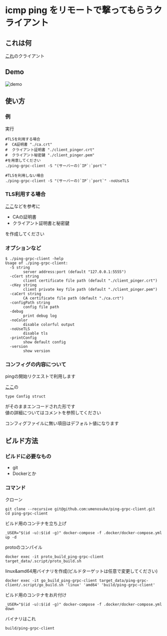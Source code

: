 # icmp ping をリモートで撃ってもらうクライアント

## これは何

[これ](https://github.com/umenosuke/ping-grpc-server)のクライアント

## Demo

![demo](https://raw.github.com/wiki/umenosuke/ping-grpc-client/images/Demo.gif)

## 使い方

### 例

実行
```
#TLSを利用する場合
#  CA証明書 "./ca.crt"
#  クライアント証明書 "./client_pinger.crt"
#  クライアント秘密鍵 "./client_pinger.pem"
#を用意してください
./ping-grpc-client -S "(サーバーの)`IP`:`port`"

#TLSを利用しない場合
./ping-grpc-client -S "(サーバーの)`IP`:`port`" -noUseTLS
```

### TLS利用する場合

[ここ](https://github.com/umenosuke/x509helper)などを参考に

- CAの証明書
- クライアント証明書と秘密鍵

を作成してください

### オプションなど

```
$ ./ping-grpc-client -help
Usage of ./ping-grpc-client:
  -S string
        server address:port (default "127.0.0.1:5555")
  -cCert string
        client certificate file path (default "./client_pinger.crt")
  -cKey string
        client private key file path (default "./client_pinger.pem")
  -caCert string
        CA certificate file path (default "./ca.crt")
  -configPath string
        config file path
  -debug
        print debug log
  -noColor
        disable colorful output
  -noUseTLS
        disable tls
  -printConfig
        show default config
  -version
        show version
```

### コンフィグの内容について

pingの開始リクエストで利用します

[ここ](https://github.com/umenosuke/ping-grpc-client/blob/master/src/config.go)の
```
type Config struct
```
がそのままエンコードされた形です<br>
値の詳細についてはコメントを参照してください

コンフィグファイルに無い項目はデフォルト値になります

## ビルド方法

### ビルドに必要なもの

- git
- Dockerとか

### コマンド

クローン
```
git clone --recursive git@github.com:umenosuke/ping-grpc-client.git
cd ping-grpc-client
```

ビルド用のコンテナを立ち上げ
```
_USER="$(id -u):$(id -g)" docker-compose -f .docker/docker-compose.yml up -d
```

protoのコンパイル
```
docker exec -it proto_build_ping-grpc-client target_data/.script/proto_build.sh
```

linux&amd64用バイナリを作成(ビルドターゲットは任意で変更してください)<br>
```
docker exec -it go_build_ping-grpc-client target_data/ping-grpc-client/.script/go_build.sh 'linux' 'amd64' 'build/ping-grpc-client'
```

ビルド用のコンテナをお片付け
```
_USER="$(id -u):$(id -g)" docker-compose -f .docker/docker-compose.yml down
```

バイナリはこれ

```
build/ping-grpc-client
```
